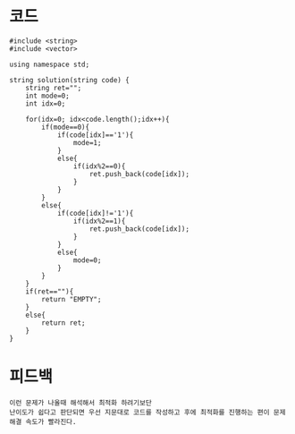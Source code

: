 # 코드

    #include <string>
    #include <vector>

    using namespace std;

    string solution(string code) {    
        string ret="";
        int mode=0;
        int idx=0;
        
        for(idx=0; idx<code.length();idx++){
            if(mode==0){
                if(code[idx]=='1'){
                    mode=1;
                }
                else{
                    if(idx%2==0){
                        ret.push_back(code[idx]);
                    }
                }
            }
            else{
                if(code[idx]!='1'){
                    if(idx%2==1){
                        ret.push_back(code[idx]);
                    }            
                }
                else{
                    mode=0;
                }
            }
        }
        if(ret==""){
            return "EMPTY";
        }
        else{
            return ret;
        }    
    }

# 피드백

    이런 문제가 나올때 해석해서 최적화 하려기보단
    난이도가 쉽다고 판단되면 우선 지문대로 코드를 작성하고 후에 최적화를 진행하는 편이 문제 해결 속도가 빨라진다.